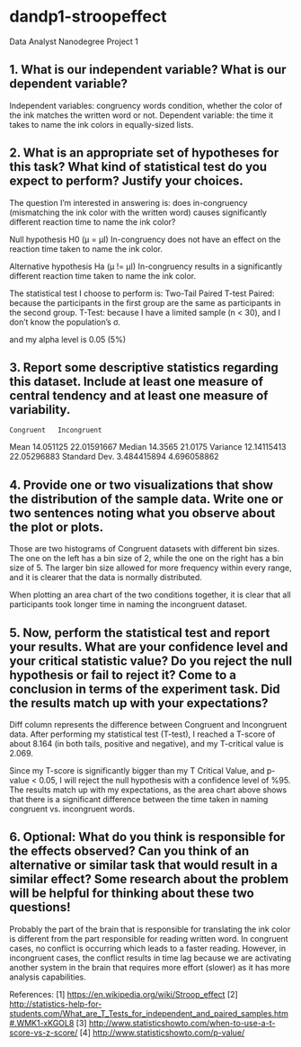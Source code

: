 # dandp1-stroopeffect
Data Analyst Nanodegree Project 1

## 1. What is our independent variable? What is our dependent variable?
Independent variables: congruency words condition, whether the color of the ink matches the written word or not. 
Dependent variable: the time it takes to name the ink colors in equally-sized lists.

## 2. What is an appropriate set of hypotheses for this task? What kind of statistical test do you expect to perform? Justify your choices.
The question I’m interested in answering is: does in-congruency (mismatching the ink color with the written word) causes significantly different reaction time to name the ink color?

Null hypothesis H0 (μ = μI)
In-congruency does not have an effect on the reaction time taken to name the ink color.

Alternative hypothesis Ha (μ != μI)
In-congruency results in a significantly different reaction time taken to name the ink color.


The statistical test I choose to perform is: Two-Tail Paired T-test
Paired: because the participants in the first group are the same as participants in the second group.
T-Test: because I have a limited sample (n < 30), and I don’t know the population’s σ.

and my alpha level is 0.05 (5%)

## 3. Report some descriptive statistics regarding this dataset. Include at least one measure of central tendency and at least one measure of variability.

	Congruent	Incongruent
Mean	14.051125	22.01591667
Median	14.3565	21.0175
Variance	12.14115413	22.05296883
Standard Dev.	3.484415894	4.696058862

## 4. Provide one or two visualizations that show the distribution of the sample data. Write one or two sentences noting what you observe about the plot or plots.


Those are two histograms of Congruent datasets with different bin sizes. The one on the left has a bin size of 2, while the one on the right has a bin size of 5. The larger bin size allowed for more frequency within every range, and it is clearer that the data is normally distributed.


When plotting an area chart of the two conditions together, it is clear that all participants took longer time in naming the incongruent dataset.

## 5. Now, perform the statistical test and report your results. What are your confidence level and your critical statistic value? Do you reject the null hypothesis or fail to reject it? Come to a conclusion in terms of the experiment task. Did the results match up with your expectations?



Diff column represents the difference between Congruent and Incongruent data. After performing my statistical test (T-test), I reached a T-score of about  8.164 (in both tails, positive and negative), and my T-critical value is 2.069.

Since my T-score is significantly bigger than my T Critical Value, and p-value < 0.05, I will reject the null hypothesis with a confidence level of %95. The results match up with my expectations, as the area chart above shows that there is a significant difference between the time taken in naming congruent vs. incongruent words.

## 6. Optional: What do you think is responsible for the effects observed? Can you think of an alternative or similar task that would result in a similar effect? Some research about the problem will be helpful for thinking about these two questions!
Probably the part of the brain that is responsible for translating the ink color is different from the part responsible for reading written word. In congruent cases, no conflict is occurring which leads to a faster reading. However, in incongruent cases, the conflict results in time lag because we are activating another system in the brain that requires more effort (slower) as it has more analysis capabilities.


References:
[1] https://en.wikipedia.org/wiki/Stroop_effect
[2] http://statistics-help-for-students.com/What_are_T_Tests_for_independent_and_paired_samples.htm#.WMK1-xKGOL8
[3] http://www.statisticshowto.com/when-to-use-a-t-score-vs-z-score/
[4] http://www.statisticshowto.com/p-value/
